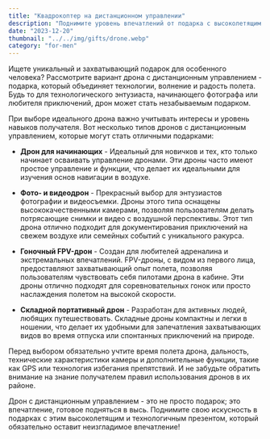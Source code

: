 ```yaml
---
title: "Квадрокоптер на дистанционном управлении"
description: "Поднимите уровень впечатлений от подарка с высоколетящим сюрпризом"
date: "2023-12-20"
thumbnail: "../../img/gifts/drone.webp"
category: "for-men"
---
```


Ищете уникальный и захватывающий подарок для особенного человека? Рассмотрите вариант дрона с дистанционным
управлением - подарка, который объединяет технологии, волнение и радость полета. Будь то для технологического
энтузиаста, начинающего фотографа или любителя приключений, дрон может стать незабываемым подарком.

При выборе идеального дрона важно учитывать интересы и уровень навыков получателя. Вот несколько типов дронов с
дистанционным управлением, которые могут стать отличными подарками:

- **Дрон для начинающих** - Идеальный для новичков и тех, кто только начинает осваивать управление дронами. Эти дроны
  часто имеют простое управление и функции, что делает их идеальными для изучения основ навигации в воздухе.

- **Фото- и видеодрон** - Прекрасный выбор для энтузиастов фотографии и видеосъемки. Дроны этого типа оснащены
  высококачественными камерами, позволяя пользователям делать потрясающие снимки и видео с воздушной перспективы. Этот
  тип дрона отлично подходит для документирования приключений на свежем воздухе или семейных событий с уникального
  ракурса.

- **Гоночный FPV-дрон** - Создан для любителей адреналина и экстремальных впечатлений. FPV-дроны, с видом из первого
  лица, предоставляют захватывающий опыт полета, позволяя пользователям чувствовать себя пилотами дрона в кабине. Эти
  дроны отлично подходят для соревновательных гонок или просто наслаждения полетом на высокой скорости.

- **Складной портативный дрон** - Разработан для активных людей, любящих путешествовать. Складные дроны компактны и
  легки в ношении, что делает их удобными для запечатления захватывающих видов во время отпуска или спонтанных
  приключений на природе.

Перед выбором обязательно учтите время полета дрона, дальность, технические характеристики камеры и дополнительные
функции, такие как GPS или технология избегания препятствий. И не забудьте обратить внимание на знание получателем
правил использования дронов в их районе.

Дрон с дистанционным управлением - это не просто подарок; это впечатление, готовое подняться в высь. Поднимите свою
искусность в подарках с этим высоколетящим и технологичным презентом, который обязательно оставит неизгладимое
впечатление!
